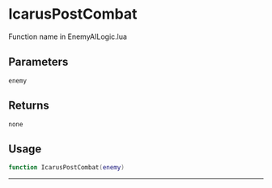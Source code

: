 # IcarusPostCombat
Function name in EnemyAILogic.lua
## Parameters
`enemy`
## Returns
`none`
## Usage
```lua
function IcarusPostCombat(enemy)
```
---

